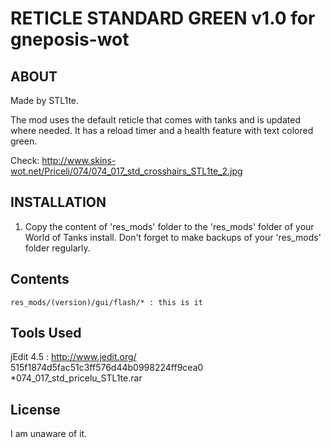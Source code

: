 RETICLE STANDARD GREEN v1.0 for gneposis-wot
============================================

ABOUT
-----

Made by STL1te.

The mod uses the default reticle that comes with tanks and is updated where needed. It has a reload timer and a health feature with text colored green.

Check:  <http://www.skins-wot.net/Priceli/074/074_017_std_crosshairs_STL1te_2.jpg>

INSTALLATION
------------
1. Copy the content of 'res_mods' folder to the 'res_mods' folder of your World of Tanks install. Don't forget to make backups of your 'res_mods' folder regularly.

Contents
--------
    res_mods/(version)/gui/flash/* : this is it

Tools Used
----------
jEdit 4.5 : <http://www.jedit.org/>
515f1874d5fac51c3ff576d44b0998224ff9cea0 *074_017_std_pricelu_STL1te.rar

License
-------
I am unaware of it.
